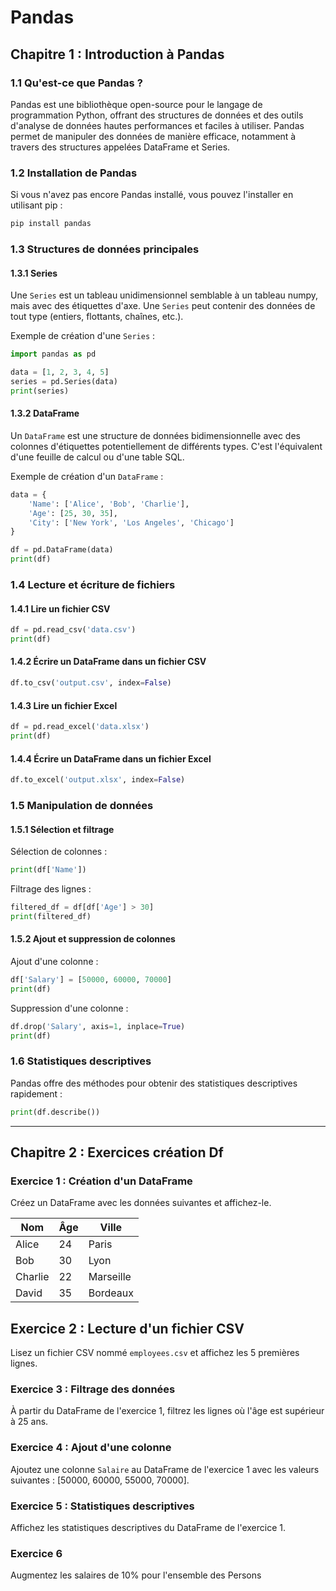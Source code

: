 # Pandas

## Chapitre 1 : Introduction à Pandas

### 1.1 Qu'est-ce que Pandas ?

Pandas est une bibliothèque open-source pour le langage de programmation Python, offrant des structures de données et des outils d'analyse de données hautes performances et faciles à utiliser. Pandas permet de manipuler des données de manière efficace, notamment à travers des structures appelées DataFrame et Series.

### 1.2 Installation de Pandas

Si vous n'avez pas encore Pandas installé, vous pouvez l'installer en utilisant pip :

```bash
pip install pandas
```

### 1.3 Structures de données principales

#### 1.3.1 Series

Une `Series` est un tableau unidimensionnel semblable à un tableau numpy, mais avec des étiquettes d'axe. Une `Series` peut contenir des données de tout type (entiers, flottants, chaînes, etc.).

Exemple de création d'une `Series` :

```python
import pandas as pd

data = [1, 2, 3, 4, 5]
series = pd.Series(data)
print(series)
```

#### 1.3.2 DataFrame

Un `DataFrame` est une structure de données bidimensionnelle avec des colonnes d'étiquettes potentiellement de différents types. C'est l'équivalent d'une feuille de calcul ou d'une table SQL.

Exemple de création d'un `DataFrame` :

```python
data = {
    'Name': ['Alice', 'Bob', 'Charlie'],
    'Age': [25, 30, 35],
    'City': ['New York', 'Los Angeles', 'Chicago']
}

df = pd.DataFrame(data)
print(df)
```

### 1.4 Lecture et écriture de fichiers

#### 1.4.1 Lire un fichier CSV

```python
df = pd.read_csv('data.csv')
print(df)
```

#### 1.4.2 Écrire un DataFrame dans un fichier CSV

```python
df.to_csv('output.csv', index=False)
```

#### 1.4.3 Lire un fichier Excel

```python
df = pd.read_excel('data.xlsx')
print(df)
```

#### 1.4.4 Écrire un DataFrame dans un fichier Excel

```python
df.to_excel('output.xlsx', index=False)
```

### 1.5 Manipulation de données

#### 1.5.1 Sélection et filtrage

Sélection de colonnes :

```python
print(df['Name'])
```

Filtrage des lignes :

```python
filtered_df = df[df['Age'] > 30]
print(filtered_df)
```

#### 1.5.2 Ajout et suppression de colonnes

Ajout d'une colonne :

```python
df['Salary'] = [50000, 60000, 70000]
print(df)
```

Suppression d'une colonne :

```python
df.drop('Salary', axis=1, inplace=True)
print(df)
```

### 1.6 Statistiques descriptives

Pandas offre des méthodes pour obtenir des statistiques descriptives rapidement :

```python
print(df.describe())
```

---

## Chapitre 2 : Exercices création Df

### Exercice 1 : Création d'un DataFrame

Créez un DataFrame avec les données suivantes et affichez-le.

| Nom       | Âge | Ville         |
|-----------|-----|---------------|
| Alice     | 24  | Paris         |
| Bob       | 30  | Lyon          |
| Charlie   | 22  | Marseille     |
| David     | 35  | Bordeaux      |

## Exercice 2 : Lecture d'un fichier CSV

Lisez un fichier CSV nommé `employees.csv` et affichez les 5 premières lignes.

### Exercice 3 : Filtrage des données

À partir du DataFrame de l'exercice 1, filtrez les lignes où l'âge est supérieur à 25 ans.


### Exercice 4 : Ajout d'une colonne

Ajoutez une colonne `Salaire` au DataFrame de l'exercice 1 avec les valeurs suivantes : [50000, 60000, 55000, 70000].


### Exercice 5 : Statistiques descriptives

Affichez les statistiques descriptives du DataFrame de l'exercice 1.

### Exercice 6 

Augmentez les salaires de 10% pour l'ensemble des Persons